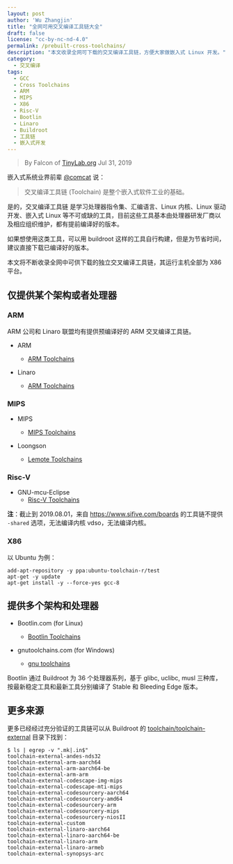 ```yaml
---
layout: post
author: 'Wu Zhangjin'
title: "全网可用交叉编译工具链大全"
draft: false
license: "cc-by-nc-nd-4.0"
permalink: /prebuilt-cross-toolchains/
description: "本文收录全网可下载的交叉编译工具链，方便大家做嵌入式 Linux 开发。"
category:
  - 交叉编译
tags:
  - GCC
  - Cross Toolchains
  - ARM
  - MIPS
  - X86
  - Risc-V
  - Bootlin
  - Linaro
  - Buildroot
  - 工具链
  - 嵌入式开发
---
```


> By Falcon of [TinyLab.org][1]
> Jul 31, 2019

嵌入式系统业界前辈 [@comcat](https://github.com/comcat) 说：

> 交叉编译工具链 (Toolchain) 是整个嵌入式软件工业的基础。

是的，交叉编译工具链 是学习处理器指令集、汇编语言、Linux 内核、Linux 驱动开发、嵌入式 Linux 等不可或缺的工具，目前这些工具基本由处理器研发厂商以及相应组织维护，都有提前编译好的版本。

如果想使用这类工具，可以用 buildroot 这样的工具自行构建，但是为节省时间，建议直接下载已编译好的版本。

本文将不断收录全网中可供下载的独立交叉编译工具链，其运行主机全部为 X86 平台。

## 仅提供某个架构或者处理器

### ARM

ARM 公司和 Linaro 联盟均有提供预编译好的 ARM 交叉编译工具链。

* ARM
  * [ARM Toolchains](https://developer.arm.com/open-source/gnu-toolchain)

* Linaro
  * [ARM Toolchains](https://releases.linaro.org/components/toolchain/binaries/)

### MIPS

* MIPS
  * [MIPS Toolchains](https://codescape.mips.com/components/toolchain/2018.09-03/downloads.html)

* Loongson
  * [Lemote Toolchains](http://mirror.lemote.com:8000/loongson3-toolchain/binaries/)

### Risc-V

* GNU-mcu-Eclipse
  * [Risc-V Toolchains](https://github.com/gnu-mcu-eclipse/riscv-none-gcc/releases)


**注**：截止到 2019.08.01，来自 <https://www.sifive.com/boards> 的工具链不提供 `-shared` 选项，无法编译内核 vdso，无法编译内核。

### X86

以 Ubuntu 为例：

    add-apt-repository -y ppa:ubuntu-toolchain-r/test
    apt-get -y update
    apt-get install -y --force-yes gcc-8

## 提供多个架构和处理器

* Bootlin.com (for Linux)
  * [Bootlin Toolchains](https://toolchains.bootlin.com/)

* gnutoolchains.com (for Windows)
  * [gnu toolchains](http://gnutoolchains.com/download/)

Bootlin 通过 Buildroot 为 36 个处理器系列，基于 glibc, uclibc, musl 三种库，按最新稳定工具和最新工具分别编译了 Stable 和 Bleeding Edge 版本。

## 更多来源

更多已经经过充分验证的工具链可以从 Buildroot 的 [toolchain/toolchain-external](https://gitee.com/mirrors/buildroot/tree/master/toolchain/toolchain-external) 目录下找到：

    $ ls | egrep -v ".mk|.in$"
    toolchain-external-andes-nds32
    toolchain-external-arm-aarch64
    toolchain-external-arm-aarch64-be
    toolchain-external-arm-arm
    toolchain-external-codescape-img-mips
    toolchain-external-codescape-mti-mips
    toolchain-external-codesourcery-aarch64
    toolchain-external-codesourcery-amd64
    toolchain-external-codesourcery-arm
    toolchain-external-codesourcery-mips
    toolchain-external-codesourcery-niosII
    toolchain-external-custom
    toolchain-external-linaro-aarch64
    toolchain-external-linaro-aarch64-be
    toolchain-external-linaro-arm
    toolchain-external-linaro-armeb
    toolchain-external-synopsys-arc

[1]: http://tinylab.org

